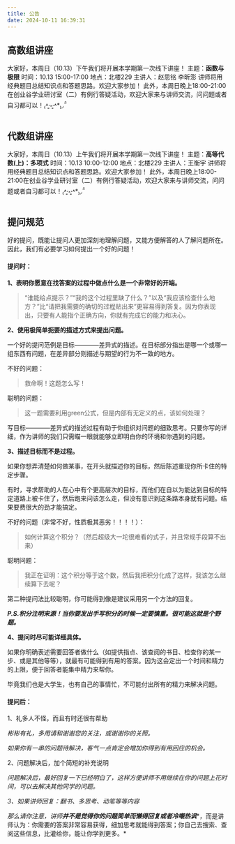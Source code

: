 ```yaml
---
title: 公告
date: 2024-10-11 16:39:31
---
```


## 高数组讲座

大家好，本周日（10.13）下午我们将开展本学期第一次线下讲座！
主题：**函数与极限**
时间：10.13 15:00-17:00
地点：北楼229
主讲人：赵思铭 李昕澎
讲师将用经典题目总结知识点和答题思路。欢迎大家参加！
此外，本周日晚上18:00-21:00在创业谷学业研讨室（二）有例行答疑活动，欢迎大家来与讲师交流，问问题或者自习都可以！₍˄·͈༝·͈˄*₎◞ ̑̑

## 代数组讲座

大家好，本周日（10.13）上午我们将开展本学期第一次线下讲座！
主题：**高等代数(上)：多项式**
时间：10.13 10:00-12:00
地点：北楼229
主讲人：王衡宇
讲师将用经典题目总结知识点和答题思路。欢迎大家参加！
此外，本周日晚上18:00-21:00在创业谷学业研讨室（二）有例行答疑活动，欢迎大家来与讲师交流，问问题或者自习都可以！₍˄·͈༝·͈˄*₎◞ ̑̑

## 提问规范

好的提问，既能让提问人更加深刻地理解问题，又能方便解答的人了解问题所在。因此，我们有必要学习如何提出一个好的问题！

#### 提问时：

**1、表明你愿意在找答案的过程中做点什么是一个非常好的开端。**

>“谁能给点提示？”“我的这个过程里缺了什么？”以及“我应该检查什么地方？”比“请把我需要的确切的过程贴出来”更容易得到答复。因为你表现出，只要有人能指个正确方向，你就有完成它的能力和决心。

**2、使用极简单扼要的描述方式来提出问题。**

一个好的提问范例是目标————差异式的描述。在目标部分指出是哪一个或哪一组东西有问题，在差异部分则描述与期望的行为不一致的地方。

不好的问题：
>救命啊！这题怎么写！

聪明的问题：
>这一题需要利用green公式，但是内部有无定义的点，该如何处理？

写目标————差异式的描述过程有助于你组织对问题的细致思考。只要你写的详细，作为讲师的我们只需瞄一眼就能够立即明白你的环境和你遇到的问题。

**3、描述目标而不是过程。**

如果你想弄清楚如何做某事，在开头就描述你的目标，然后陈述重现你所卡住的特定步骤。

有时，寻求帮助的人在心中有个更高层次的目标，而他们在自以为能达到目标的特定道路上被卡住了，然后跑来问该怎么走，但没有意识到这条路本身就有问题。结果要费很大的劲才能搞定。

不好的问题（非常不好，性质极其恶劣！！！！）：
>如何计算这个积分？（然后超级大一坨很难看的式子，并且常规手段算不出来）

聪明问题：
>我正在证明：这个积分等于这个数，然后我把积分化成了这样，我该怎么继续算下去呢？

第二种提问法比较聪明，你可能得到像是建议采用另一个方法的回复。

***P.S.积分注明来源！当你要发出手写积分的时候一定要慎重。很可能这就是个野题。***

**4、提问时尽可能详细具体。**

如果你明确表述需要回答者做什么（如提供指点、该查阅的书目、检查你的某一步、或是其他等等），就最有可能得到有用的答案。因为这会定出一个时间和精力的上限，便于回答者能集中精力来帮你。

毕竟我们也是大学生，也有自己的事情忙，不可能付出所有的精力来解决问题。

#### 提问后：

1、礼多人不怪，而且有时还很有帮助

*彬彬有礼，多用请和谢谢您的关注，或谢谢你的关照。*

*如果你有一串的问题待解决，客气一点肯定会增加你得到有用回应的机会。*

2、问题解决后，加个简短的补充说明

*问题解决后，最好回复一下已经明白了，这样方便讲师不用继续在你的问题上花时间，可以去解决其他同学的问题。*

*3、如果讲师回复：翻书、多思考、动笔等等内容*

*那么请你注意，讲师****并不是觉得你的问题简单而懒得回复或者冷嘲热讽****，而是讲师认为：你需要的答案非常容易获得，细加思考就能得到答案；你自己去搜索、查阅这些信息，比灌给你，能让你学到更多。*